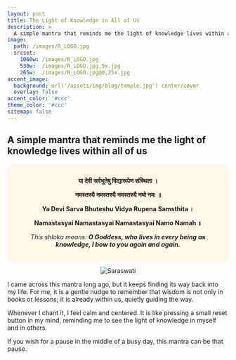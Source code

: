 ```yaml
---
layout: post
title: The Light of Knowledge in All of Us
description: >
  A simple mantra that reminds me the light of knowledge lives within all of us.
image: 
  path: /images/R_LOGO.jpg
  srcset:
    1060w: /images/R_LOGO.jpg
    530w:  /images/R_LOGO.jpg,5x.jpg
    265w:  /images/R_LOGO.jpg@0,25x.jpg
accent_image: 
  background: url('/assets/img/blog/temple.jpg') center/cover
  overlay: false
accent_color: '#ccc'
theme_color: '#ccc'
sitemap: false
---
```


## A simple mantra that reminds me the light of knowledge lives within all of us

<div style="background-color:#fff8e7; padding:15px; border-radius:8px;">

<p align="center"><b>या देवी सर्वभूतेषु विद्यारूपेण संस्थिता ।</b></p>  
<p align="center"><b>नमस्तस्यै नमस्तस्यै नमस्तस्यै नमो नमः ॥</b></p>  

<p align="center"><b>Ya Devi Sarva Bhuteshu Vidya Rupena Samsthita ।</b></p>  
<p align="center"><b>Namastasyai Namastasyai Namastasyai Namo Namah ॥</b></p>  

<p align="center"><i>This shloka means: <b>O Goddess, who lives in every being as knowledge, I bow to you again and again.</b></i></p>

</div>

<p align="center">
  <img src="https://github.com/user-attachments/assets/7a066e1d-13cb-463a-a7a3-be7d85a1fdfa" alt="Saraswati">
</p>


I came across this mantra long ago, but it keeps finding its way back into my life. For me, it is a gentle nudge to remember that wisdom is not only in books or lessons; it is already within us, quietly guiding the way.

Whenever I chant it, I feel calm and centered. It is like pressing a small reset button in my mind, reminding me to see the light of knowledge in myself and in others.

If you wish for a pause in the middle of a busy day, this mantra can be that pause.

<script async src="https://pagead2.googlesyndication.com/pagead/js/adsbygoogle.js?client=ca-pub-1380946482334293"
     crossorigin="anonymous"></script>

[mm]: https://guides.github.com/features/mastering-markdown/
[ksyn]: https://kramdown.gettalong.org/syntax.html
[ksyntab]:https://kramdown.gettalong.org/syntax.html#tables
[ksynmath]: https://kramdown.gettalong.org/syntax.html#math-blocks
[katex]: https://khan.github.io/KaTeX/
[rtable]: https://dbushell.com/2016/03/04/css-only-responsive-tables/

